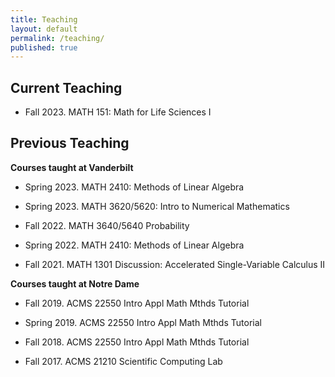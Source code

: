 ```yaml
---
title: Teaching
layout: default
permalink: /teaching/
published: true
---
```


## Current Teaching

* Fall 2023. MATH 151: Math for Life Sciences I

## Previous Teaching
<b>Courses taught at Vanderbilt</b>

* Spring 2023. MATH 2410: Methods of Linear Algebra

* Spring 2023. MATH 3620/5620: Intro to Numerical Mathematics

* Fall 2022. MATH 3640/5640 Probability

* Spring 2022. MATH 2410: Methods of Linear Algebra

* Fall 2021. MATH 1301 Discussion: Accelerated Single-Variable Calculus II

<b>Courses taught at Notre Dame</b>

* Fall 2019. ACMS 22550 Intro Appl Math Mthds Tutorial

* Spring 2019. ACMS 22550 Intro Appl Math Mthds Tutorial

* Fall 2018. ACMS 22550 Intro Appl Math Mthds Tutorial

* Fall 2017. ACMS 21210 Scientific Computing Lab
